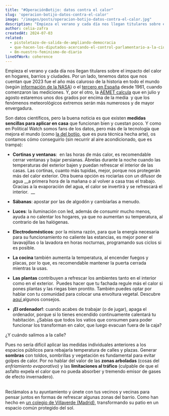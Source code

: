 ```yaml
---
title: "#OperaciónBotijo: datos contra el calor"
slug: 'operacion-botijo-datos-contra-el-calor'
image: "/images/posts/operacion-botijo-datos-contra-el-calor.jpg"
description: "Empieza el verano y cada día nos llegan titulares sobre el impacto del calor en hogares, barrios y ciudades. Por un lado, tenemos datos que nos cuentan que 2023 fue el año más caluroso de la historia en todo el mundo (según información de la NASA) o el  tercero en España desde 1961, cuando comenzaron las mediciones. Y, por el otro, la AEMET calcula que en julio y agosto estaremos unos dos grados por encima de la media  y que los fenómenos meteorológicos extremos serán más numerosos y de mayor envergadura."
author: celia-zafra
createdAt: 2024-07-03
related:
  - pistoletazo-de-salida-de-ampliando-democracia
  - que-hacen-los-diputados-acercando-el-control-parlamentario-a-la-ciudadania
  - 8m-nuestro-feminismo-de-diario
lineOfWork: coherence
---
```


Empieza el verano y cada día nos llegan titulares sobre el impacto del calor en hogares, barrios y ciudades. Por un lado, tenemos datos que nos cuentan que 2023 fue el año más caluroso de la historia en todo el mundo (según [información de la NASA](https://www.nasa.gov/news-release/el-analisis-de-la-nasa-confirma-que-2023-fue-el-ano-mas-calido-registrado/)) o el [tercero en España](https://www.miteco.gob.es/es/prensa/ultimas-noticias/2024/enero/2023--un-ano-extremadamente-calido-y-muy-seco.html) desde 1961, cuando comenzaron las mediciones. Y, por el otro, la [AEMET calcula](https://www.aemet.es/es/serviciosclimaticos/prediccion_estacional) que en julio y agosto estaremos unos dos grados por encima de la media  y que los fenómenos meteorológicos extremos serán más numerosos y de mayor envergadura.

Son datos científicos, pero la buena noticia es que existen **medidas sencillas para aplicar en casa** que funcionan bien y cuestan poco. Y como en Political Watch somos fans de los datos, pero más de la tecnología que mejora el mundo (como [la del botijo](https://maldita.es/malditaciencia/20211029/mecanismo-botijo-enfria-evaporacion-agua-poros/), que es pura técnica hecha arte), os contamos cómo conseguirlo (sin recurrir al aire acondicionado, que es trampa):

- **Cortinas y ventanas**:  en las horas de más calor, es recomendable cerrar ventanas y bajar persianas. Ábrelas durante la noche cuando las temperaturas del exterior bajen y puedan refrescar el interior de las casas. Las cortinas, cuanto más tupidas, mejor, porque nos protegerán más del calor exterior. Otra buena opción es rociarlas con un difusor de agua __a primera hora de la mañana o al volver a casa tras el trabajo. Gracias a la evaporación del agua, el calor se invertirá y se refrescará el interior.  __

* **Sábanas**: apostar por las de algodón y cambiarlas a menudo. 

- **Luces**: la iluminación con led, además de consumir mucho menos, ayuda a no calentar los hogares, ya que no aumentan su temperatura, al contrario de las halógenas. 

* **Electrodomésticos**: por la misma razón, para que la energía necesaria para su funcionamiento no caliente las estancias, es mejor poner el lavavajillas o la lavadora en horas nocturnas, programando sus ciclos si es posible. 

- **La cocina** también aumenta la temperatura, al encender fuegos y placas, por lo que, es recomendable mantener la puerta cerrada mientras la usas.

* **Las plantas** contribuyen a refrescar los ambientes tanto en el interior como en el exterior.  Puedes hacer que tu fachada regule más el calor si pones plantas y las riegas bien prontito. También puedes optar por hablar con tu comunidad para colocar una envoltura vegetal. Descubre [aquí ](https://xsapps-api.xtremesoft.net/media/ive/content/posts/renhata/consejos/fichas/AHE/EV3.Vegetacion.pdf)algunos consejos.

- **¡El ordenador!**: cuando acabes de trabajar (o de jugar), apaga el ordenador, porque si lo tienes encendido continuamente calentará tu habitación. ¿Sabías que todos los vatios que consumen para poder funcionar los transforman en calor, que luego evacuan fuera de la caja? 

¿Y cuándo salimos a la calle? 

Pues no sería difícil aplicar las medidas individuales anteriores a los espacios públicos para rebajarla temperatura de calles y plazas. Generar **sombras** con toldos, sombrillas y vegetación es fundamental para evitar golpes de calor. Por no hablar del valor de las **zonas arboladas** (cosas del _enfriamiento evaporativo_) y las **limitaciones al tráfico** (culpable de que el asfalto expela el calor que no pueda absorber y tremendo emisor de gases de efecto invernadero). 

\
Reclámalos a tu ayuntamiento y únete con tus vecinos y vecinas para pensar juntos en formas de refrescar algunas zonas del barrio. Como han hecho en [un colegio de Villaverde (Madrid)](https://tangente.coop/inspiracion-para-transformar-patios-escolares/), transformando su patio en un espacio común protegido del sol.
